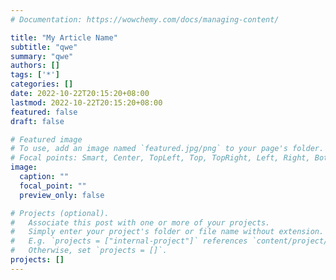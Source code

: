 ```yaml
---
# Documentation: https://wowchemy.com/docs/managing-content/

title: "My Article Name"
subtitle: "qwe"
summary: "qwe"
authors: []
tags: ['*']
categories: []
date: 2022-10-22T20:15:20+08:00
lastmod: 2022-10-22T20:15:20+08:00
featured: false
draft: false

# Featured image
# To use, add an image named `featured.jpg/png` to your page's folder.
# Focal points: Smart, Center, TopLeft, Top, TopRight, Left, Right, BottomLeft, Bottom, BottomRight.
image:
  caption: ""
  focal_point: ""
  preview_only: false

# Projects (optional).
#   Associate this post with one or more of your projects.
#   Simply enter your project's folder or file name without extension.
#   E.g. `projects = ["internal-project"]` references `content/project/deep-learning/index.md`.
#   Otherwise, set `projects = []`.
projects: []
---
```

